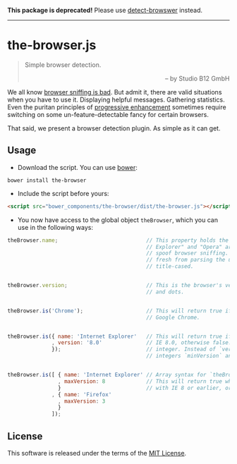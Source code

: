 **This package is deprecated!** Please use [detect-browswer](https://github.com/DamonOehlman/detect-browser) instead.

***

the-browser.js
==============

> Simple browser detection.
> 
> <div style="text-align:right">                                          – by Studio B12 GmbH</div>

We all know [browser sniffing is bad][]. But admit it, there are valid situations when you have to use it. Displaying helpful messages. Gathering statistics. Even the puritan principles of [progressive enhancement][] sometimes require switching on some un-feature-detectable fancy for certain browsers.

That said, we present a browser detection plugin. As simple as it can get.




Usage
-----

- Download the script. You can use [bower][]:

```
bower install the-browser
```


- Include the script before yours:

```html
<script src="bower_components/the-browser/dist/the-browser.js"></script>
```


- You now have access to the global object `theBrowser`, which you can use in the following ways:

```js
theBrowser.name;                            // This property holds the browser's name. "Internet
                                            // Explorer" and "Opera" are normalized, as they try to
                                            // spoof browser sniffing. Other browsers' names come
                                            // fresh from parsing the userAgent string, normally
                                            // title-cased.


theBrowser.version;                         // This is the browser's version – a string with digits
                                            // and dots.


theBrowser.is('Chrome');                    // This will return true if the site is viewed with
                                            // Google Chrome.


theBrowser.is({ name: 'Internet Explorer'   // This will return true if the site is viewed with
              , version: '8.0'              // IE 8.0, otherwise false. `version` can also be an
              });                           // integer. Instead of `version` you can specify the
                                            // integers `minVersion` and/or `maxVersion`.


theBrowser.is([ { name: 'Internet Explorer' // Array syntax for `theBrowser.is()` is also supported.
                , maxVersion: 8             // This will return true when the site is viewed either
                }                           // with IE 8 or earlier, or with Firefox 3 or earlier.
              , { name: 'Firefox'
                , maxVersion: 3              
                }                
              ]);
```




License
-------

This software is released under the terms of the [MIT License][].




<!-- Links ---------------------------------------------------------------------------------------->

[browser sniffing is bad]:  http://css-tricks.com/browser-detection-is-bad/ "Browser Detection is Bad, on CSS-Tricks"
[bower]:                    http://bower.io/ "Bower – A package manager for the web"
[progressive enhancement]:  http://sixrevisions.com/web-development/progressive-enhancement/ "Progressive Enhancement 101, on Six Revisions"
[MIT License]:              ./License.md
